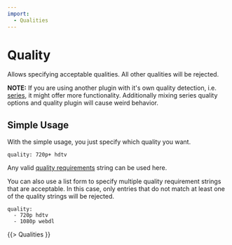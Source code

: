 ```yaml
---
import:
  - Qualities
---
```


# Quality

Allows specifying acceptable qualities. All other qualities will be rejected. 

**NOTE:** If you are using another plugin with it's own quality detection, i.e. [series](/Plugins/series), it might offer more functionality. Additionally mixing series quality options and quality plugin will cause weird behavior.

## Simple Usage

With the simple usage, you just specify which quality you want.

```
quality: 720p+ hdtv
```

Any valid [quality requirements](/Plugins/quality#qualities) string can be used here.

You can also use a list form to specify multiple quality requirement strings that are acceptable. In this case, only entries that do not match at least one of the quality strings will be rejected.

```
quality:
  - 720p hdtv
  - 1080p webdl
```

{{> Qualities }}
